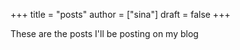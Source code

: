 +++
title = "posts"
author = ["sina"]
draft = false
+++

These are the posts I'll be posting on my blog
